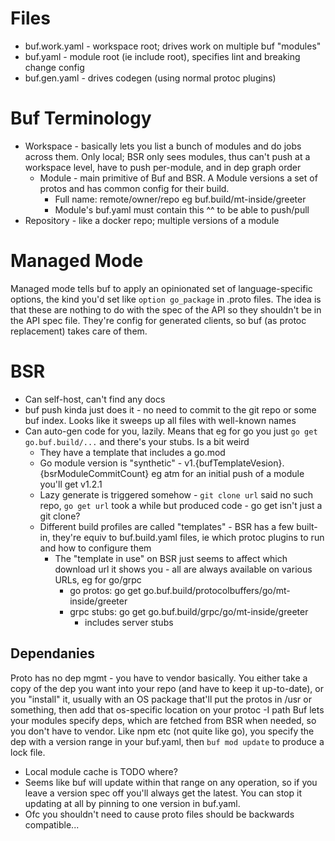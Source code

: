 # Files
* buf.work.yaml - workspace root; drives work on multiple buf "modules"
* buf.yaml - module root (ie include root), specifies lint and breaking change config
* buf.gen.yaml - drives codegen (using normal protoc plugins)

# Buf Terminology
* Workspace - basically lets you list a bunch of modules and do jobs across them. Only local; BSR only sees modules, thus can't push at a workspace level, have to push per-module, and in dep graph order
  * Module - main primitive of Buf and BSR. A Module versions a set of protos and has common config for their build.
    * Full name: remote/owner/repo eg buf.build/mt-inside/greeter
    * Module's buf.yaml must contain this ^^ to be able to push/pull
* Repository - like a docker repo; multiple versions of a module

# Managed Mode
Managed mode tells buf to apply an opinionated set of language-specific options, the kind you'd set like `option go_package` in .proto files.
The idea is that these are nothing to do with the spec of the API so they shouldn't be in the API spec file.
They're config for generated clients, so buf (as protoc replacement) takes care of them.

# BSR
* Can self-host, can't find any docs
* buf push kinda just does it - no need to commit to the git repo or some buf index. Looks like it sweeps up all files with well-known names
* Can auto-gen code for you, lazily. Means that eg for go you just `go get go.buf.build/...` and there's your stubs. Is a bit weird
  * They have a template that includes a go.mod
  * Go module version is "synthetic" - v1.{bufTemplateVesion}.{bsrModuleCommitCount} eg atm for an initial push of a module you'll get v1.2.1
  * Lazy generate is triggered somehow - `git clone url` said no such repo, `go get url` took a while but produced code - go get isn't just a git clone?
  * Different build profiles are called "templates" - BSR has a few built-in, they're equiv to buf.build.yaml files, ie which protoc plugins to run and how to configure them
    * The "template in use" on BSR just seems to affect which download url it shows you - all are always available on various URLs, eg for go/grpc
      * go protos: go get go.buf.build/protocolbuffers/go/mt-inside/greeter
      * grpc stubs: go get go.buf.build/grpc/go/mt-inside/greeter
        * includes server stubs

## Dependanies
Proto has no dep mgmt - you have to vendor basically. You either take a copy of the dep you want into your repo (and have to keep it up-to-date), or you "install" it, usually with an OS package that'll put the protos in /usr or something, then add that os-specific location on your protoc -I path
Buf lets your modules specify deps, which are fetched from BSR when needed, so you don't have to vendor.
Like npm etc (not quite like go), you specify the dep with a version range in your buf.yaml, then `buf mod update` to produce a lock file.
* Local module cache is TODO where?
* Seems like buf will update within that range on any operation, so if you leave a version spec off you'll always get the latest. You can stop it updating at all by pinning to one version in buf.yaml.
* Ofc you shouldn't need to cause proto files should be backwards compatible...
